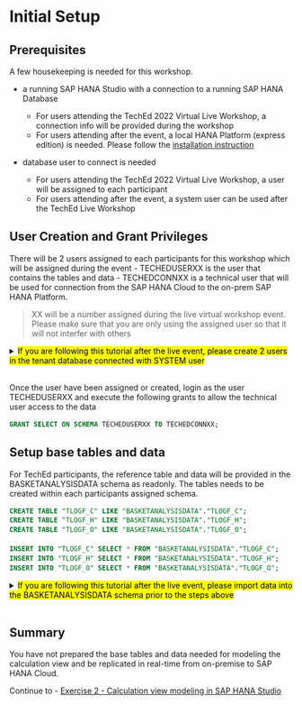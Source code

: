 # Initial Setup 

## Prerequisites
A few housekeeping is needed for this workshop.

- a running SAP HANA Studio with a connection to a running SAP HANA Database
  - For users attending the TechEd 2022 Virtual Live Workshop, a connection info will be provided during the workshop
  - For users attending after the event, a local HANA Platform (express edition) is needed. Please follow the [installation instruction](https://developers.sap.com/group.hxe-install-vm-xsa.html)
  
- database user to connect is needed 
  - For users attending the TechEd 2022 Virtual Live Workshop, a user will be assigned to each participant
  - For users attending after the event, a system user can be used after the TechEd Live Workshop

## User Creation and Grant Privileges

There will be 2 users assigned to each participants for this workshop which will be assigned during the event
    - TECHEDUSERXX is the user that contains the tables and data 
    - TECHEDCONNXX is a technical user that will be used for connection from the SAP HANA Cloud to the on-prem SAP HANA Platform. 

>XX will be a number assigned during the live virtual workshop event. Please make sure that you are only using the assigned user so that it will not interfer with others

<details><summary><mark>If you are following this tutorial after the live event, please create 2 users in the tenant database connected with SYSTEM user</mark></summary>
<p>

  ```SQL
  CREATE USER TECHEDUSERXX PASSWORD Welcome1234 NO FORCE_FIRST_PASSWORD_CHANGE;
  CREATE USER TECHEDCONNXX PASSWORD Welcome1234 NO FORCE_FIRST_PASSWORD_CHANGE;
  GRANT MODELING, MONITORING TO TECHEDUSERXX;
  ```

</p>
</details>
</br>

Once the user have been assigned or created, login as the user TECHEDUSERXX and execute the following grants to allow the technical user access to the data 

  ```SQL
  GRANT SELECT ON SCHEMA TECHEDUSERXX TO TECHEDCONNXX;
  ```

## Setup base tables and data

For TechEd participants, the reference table and data will be provided in the BASKETANALYSISDATA schema as readonly. The tables needs to be created within each participants assigned schema.

  ```SQL
  CREATE TABLE "TLOGF_C" LIKE "BASKETANALYSISDATA"."TLOGF_C";
  CREATE TABLE "TLOGF_H" LIKE "BASKETANALYSISDATA"."TLOGF_H";
  CREATE TABLE "TLOGF_O" LIKE "BASKETANALYSISDATA"."TLOGF_O";

  INSERT INTO "TLOGF_C" SELECT * FROM "BASKETANALYSISDATA"."TLOGF_C";
  INSERT INTO "TLOGF_H" SELECT * FROM "BASKETANALYSISDATA"."TLOGF_H";
  INSERT INTO "TLOGF_O" SELECT * FROM "BASKETANALYSISDATA"."TLOGF_O";
  ```

<details><summary><mark>If you are following this tutorial after the live event, please import data into the BASKETANALYSISDATA schema prior to the steps above</mark></summary>
<p>

<details><summary>Import tables and data using SAP HANA Studio</summary>
<p>

- In the File menu, choose "Import":

  ![import tables](./images/import.png)

- Select "Catalog Objects" and press "Next":

  ![select catalog objects](./images/selectCatalogObjects.png)

- Choose option "Import catalog objects from current client" and use the "Browse" button to navigate to the extracted folder that contains the folder "index". Select this folder.

  > Do not select the folder "index" itself but the folder containing it.

- select all three tables by clicking at them with the left mouse button

- choose "Add" to select them for import 

- press "Next"

- select the option to include data but keep the other options unselected:

  ![include data in import](./images/includeData.png)

- press "Finish"
The tables have now been imported with data.
</p>
</details>
</br>
<details><summary>Import tables and data using SAP HANA Database Explorer</summary>
<p>

- Open SAP HANA Database Explorer. The detail connection info will be given during TechEd Live Virtual Workshop

- As the database instance is not registered, you would need to register the connection info in the "Add Instance" dialog window

- Select "SAP HANA Database (Multitenant)" for the instance type

- Enter host info
- Use the TECHEDUSERXX user to connect

- Expand the connection and righ-click on "Catalog"

  - Choose "Import Catalog Objects":

    ![import catalog objects](./images/importCatalogObjects.png)


- Use the "Browse" button to select your local version of [BASKETANALYIS_TABLES_DatabaseExplorer](exercises/resources/BASKETANALYIS_TABLES_DatabaseExplorer.tar.gz")

    - Select "Include object data". You can ignore the other options

    - Start the import process by pressing "Import":

    ![import tables](./images/importTables.png)
The tables have now been imported with data.
</p>
</details>

</p>
</details>
</br>

## Summary

You have not prepared the base tables and data needed for modeling the calculation view and be replicated in real-time from on-premise to SAP HANA Cloud.

Continue to - [Exercise 2 - Calculation view modeling in SAP HANA Studio](/exercises/Exercise_2_SAP_HANA_STUDIO)